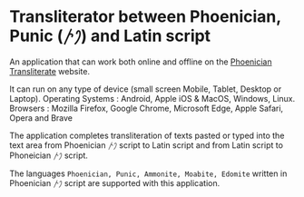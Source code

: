 # Transliterator between Phoenician, Punic (𐤐𐤕) and Latin script
An application that can work both online and offline on the [Phoenician Transliterate](https://vyshantha.github.io/phoeniciantransliterate/) website. 

It can run on any type of device (small screen Mobile, Tablet, Desktop or Laptop). Operating Systems : Android, Apple iOS & MacOS, Windows, Linux. Browsers : Mozilla Firefox, Google Chrome, Microsoft Edge, Apple Safari, Opera and Brave

The application completes transliteration of texts pasted or typed into the text area from Phoenician 𐤐𐤕 script to Latin script and from Latin script to Phoneician 𐤐𐤕 script.

The languages ```Phoenician, Punic, Ammonite, Moabite, Edomite``` written in Phoenician 𐤐𐤕 script are supported with this application.
